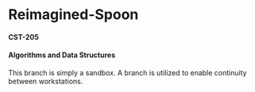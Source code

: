 # Reimagined-Spoon

#### CST-205

#### Algorithms and Data Structures

This branch is simply a sandbox.  A branch is utilized to enable continuity between workstations.
